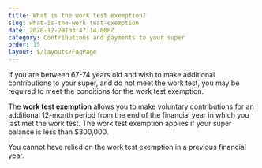 ```yaml
---
title: What is the work test exemption?
slug: what-is-the-work-test-exemption
date: 2020-12-29T03:47:14.000Z
category: Contributions and payments to your super
order: 15
layout: $/layouts/FaqPage
---
```


If you are between 67-74 years old and wish to make additional contributions to your super, and do not meet the work test, you may be required to meet the conditions for the work test exemption.

The **work test exemption** allows you to make voluntary contributions for an additional 12-month period from the end of the financial year in which you last met the work test. The work test exemption applies if your super balance is less than $300,000.

You cannot have relied on the work test exemption in a previous financial year.
